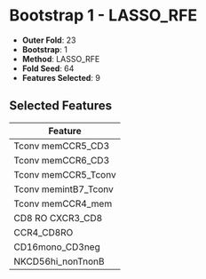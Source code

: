 # Bootstrap 1 - LASSO_RFE

- **Outer Fold**: 23
- **Bootstrap**: 1
- **Method**: LASSO_RFE
- **Fold Seed**: 64
- **Features Selected**: 9

## Selected Features

| Feature |
|---------|
| Tconv memCCR5_CD3 |
| Tconv memCCR6_CD3 |
| Tconv memCCR5_Tconv |
| Tconv memintB7_Tconv |
| Tconv memCCR4_mem |
| CD8 RO CXCR3_CD8 |
| CCR4_CD8RO |
| CD16mono_CD3neg |
| NKCD56hi_nonTnonB |
